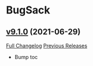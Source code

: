 # BugSack

## [v9.1.0](https://github.com/funkydude/BugSack/tree/v9.1.0) (2021-06-29)
[Full Changelog](https://github.com/funkydude/BugSack/compare/v9.0.3...v9.1.0) [Previous Releases](https://github.com/funkydude/BugSack/releases)

- Bump toc  
